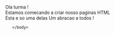 <!DOCTYPE html>
<html> 
      <body>
            Ola turma !<br/>
            Estamos comecando a criar nosso paginas HTML <br/>
            Esta e so uma delas <abraco> Um abracao a todos ! </abraco>
       <!-- Nao se esquecam de que isso pode cair na P1 -->
       
       </body>
</html
